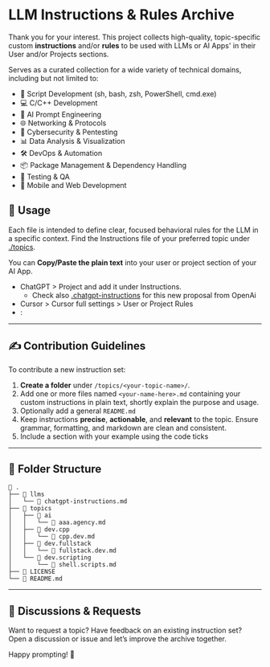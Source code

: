# LLM Instructions & Rules Archive

Thank you for your interest. This project collects high-quality, topic-specific custom **instructions** and/or **rules** to be used with LLMs or AI Apps' in their User and/or Projects sections.

Serves as a curated collection for a wide variety of technical domains, including but not limited to:

- 🐚 Script Development (sh, bash, zsh, PowerShell, cmd.exe)
- 💻 C/C++ Development
- 🧠 AI Prompt Engineering
- 🌐 Networking & Protocols
- 🔐 Cybersecurity & Pentesting
- 📊 Data Analysis & Visualization
- 🛠 DevOps & Automation
- 📦 Package Management & Dependency Handling
- 🧪 Testing & QA
- 📱 Mobile and Web Development

## 📖 Usage

Each file is intended to define clear, focused behavioral rules for the LLM in a specific context. Find the Instructions file of your preferred topic under [./topics](./topics/).

You can **Copy/Paste the plain text** into your user or project section of your AI App.

- ChatGPT > Project and add it under Instructions.
  - Check also [.chatgpt-instructions](./llms/chatgpt-instructions.md) for this new proposal from OpenAi
- Cursor > Cursor full settings > User or Project Rules
- :

---

## ✍️ Contribution Guidelines

To contribute a new instruction set:

1. **Create a folder** under `/topics/<your-topic-name>/`.
2. Add one or more files named `<your-name-here>.md` containing your custom instructions in plain text, shortly explain the purpose and usage.
3. Optionally add a general `README.md`
4. Keep instructions **precise**, **actionable**, and **relevant** to the topic. Ensure grammar, formatting, and markdown are clean and consistent.
5. Include a section with your example using the code ticks

---

## 📂 Folder Structure

```shell
 .
├──  llms
│   └──  chatgpt-instructions.md
├──  topics
│   ├──  ai
│   │   └──  aaa.agency.md
│   ├──  dev.cpp
│   │   └──  cpp.dev.md
│   ├──  dev.fullstack
│   │   └──  fullstack.dev.md
│   └──  dev.scripting
│       └──  shell.scripts.md
├──  LICENSE
└──  README.md
```

---

## 💬 Discussions & Requests

Want to request a topic? Have feedback on an existing instruction set?
Open a discussion or issue and let’s improve the archive together.

Happy prompting! 🚀
